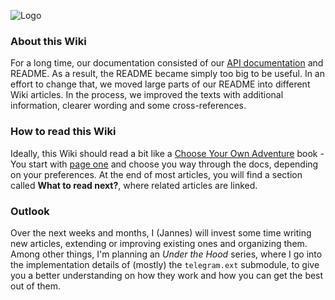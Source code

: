 ![Logo](https://github.com/python-telegram-bot/logos/raw/master/logo-text/png/ptb-logo-text_768.png)

### About this Wiki
For a long time, our documentation consisted of our [API documentation](http://pythonhosted.org/python-telegram-bot/) and README. As a result, the README became simply too big to be useful. In an effort to change that, we moved large parts of our README into different Wiki articles. In the process, we improved the texts with additional information, clearer wording and some cross-references. 

### How to read this Wiki
Ideally, this Wiki should read a bit like a [Choose Your Own Adventure](https://en.wikipedia.org/wiki/Choose_Your_Own_Adventure) book - You start with [page one](https://github.com/python-telegram-bot/python-telegram-bot/wiki/Introduction-to-the-API) and choose you way through the docs, depending on your preferences. At the end of most articles, you will find a section called **What to read next?**, where related articles are linked.

### Outlook
Over the next weeks and months, I (Jannes) will invest some time writing new articles, extending or improving existing ones and organizing them. Among other things, I'm planning an _Under the Hood_ series, where I go into the implementation details of (mostly) the `telegram.ext` submodule, to give you a better understanding on how they work and how you can get the best out of them.